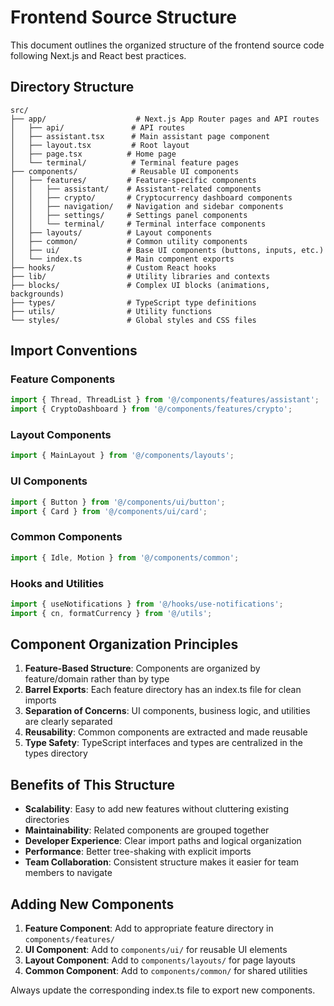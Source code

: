 # Frontend Source Structure

This document outlines the organized structure of the frontend source code following Next.js and React best practices.

## Directory Structure

```
src/
├── app/                    # Next.js App Router pages and API routes
│   ├── api/               # API routes
│   ├── assistant.tsx      # Main assistant page component
│   ├── layout.tsx         # Root layout
│   ├── page.tsx          # Home page
│   └── terminal/          # Terminal feature pages
├── components/            # Reusable UI components
│   ├── features/         # Feature-specific components
│   │   ├── assistant/    # Assistant-related components
│   │   ├── crypto/       # Cryptocurrency dashboard components
│   │   ├── navigation/   # Navigation and sidebar components
│   │   ├── settings/     # Settings panel components
│   │   └── terminal/     # Terminal interface components
│   ├── layouts/          # Layout components
│   ├── common/           # Common utility components
│   ├── ui/               # Base UI components (buttons, inputs, etc.)
│   └── index.ts          # Main component exports
├── hooks/                # Custom React hooks
├── lib/                  # Utility libraries and contexts
├── blocks/               # Complex UI blocks (animations, backgrounds)
├── types/                # TypeScript type definitions
├── utils/                # Utility functions
└── styles/               # Global styles and CSS files
```

## Import Conventions

### Feature Components
```typescript
import { Thread, ThreadList } from '@/components/features/assistant';
import { CryptoDashboard } from '@/components/features/crypto';
```

### Layout Components
```typescript
import { MainLayout } from '@/components/layouts';
```

### UI Components
```typescript
import { Button } from '@/components/ui/button';
import { Card } from '@/components/ui/card';
```

### Common Components
```typescript
import { Idle, Motion } from '@/components/common';
```

### Hooks and Utilities
```typescript
import { useNotifications } from '@/hooks/use-notifications';
import { cn, formatCurrency } from '@/utils';
```

## Component Organization Principles

1. **Feature-Based Structure**: Components are organized by feature/domain rather than by type
2. **Barrel Exports**: Each feature directory has an index.ts file for clean imports
3. **Separation of Concerns**: UI components, business logic, and utilities are clearly separated
4. **Reusability**: Common components are extracted and made reusable
5. **Type Safety**: TypeScript interfaces and types are centralized in the types directory

## Benefits of This Structure

- **Scalability**: Easy to add new features without cluttering existing directories
- **Maintainability**: Related components are grouped together
- **Developer Experience**: Clear import paths and logical organization
- **Performance**: Better tree-shaking with explicit imports
- **Team Collaboration**: Consistent structure makes it easier for team members to navigate

## Adding New Components

1. **Feature Component**: Add to appropriate feature directory in `components/features/`
2. **UI Component**: Add to `components/ui/` for reusable UI elements
3. **Layout Component**: Add to `components/layouts/` for page layouts
4. **Common Component**: Add to `components/common/` for shared utilities

Always update the corresponding index.ts file to export new components.
